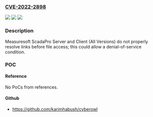 ### [CVE-2022-2898](https://cve.mitre.org/cgi-bin/cvename.cgi?name=CVE-2022-2898)
![](https://img.shields.io/static/v1?label=Product&message=ScadaPro%20Server%20and%20Client%20&color=blue)
![](https://img.shields.io/static/v1?label=Version&message=n%2Fa&color=blue)
![](https://img.shields.io/static/v1?label=Vulnerability&message=CWE-59%20Improper%20Link%20Resolution%20Before%20File%20Access%20('Link%20Following')&color=brighgreen)

### Description

Measuresoft ScadaPro Server and Client (All Versions) do not properly resolve links before file access; this could allow a denial-of-service condition.

### POC

#### Reference
No PoCs from references.

#### Github
- https://github.com/karimhabush/cyberowl


